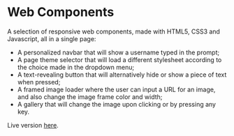 # Web Components

A selection of responsive web components, made with HTML5, CSS3 and Javascript, all in a single page:
* A personalized navbar that will show a username typed in the prompt;
* A page theme selector that will load a different stylesheet according to the choice made in the dropdown menu;
* A text-revealing button that will alternatively hide or show a piece of text when pressed;
* A framed image loader where the user can input a URL for an image, and also change the image frame color and width;
* A gallery that will change the image upon clicking or by pressing any key.

Live version [here](https://sheilagomes.github.io/componentes-web/).